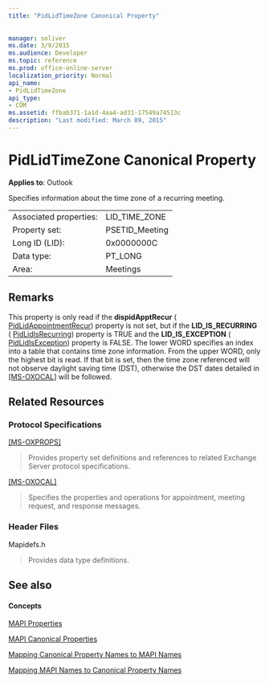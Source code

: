 ```yaml
---
title: "PidLidTimeZone Canonical Property"
 
 
manager: soliver
ms.date: 3/9/2015
ms.audience: Developer
ms.topic: reference
ms.prod: office-online-server
localization_priority: Normal
api_name:
- PidLidTimeZone
api_type:
- COM
ms.assetid: ffbab371-1a1d-4aa4-ad31-17549a74513c
description: "Last modified: March 09, 2015"
---
```


# PidLidTimeZone Canonical Property

  
  
**Applies to**: Outlook 
  
Specifies information about the time zone of a recurring meeting.
  
|||
|:-----|:-----|
|Associated properties:  <br/> |LID_TIME_ZONE  <br/> |
|Property set:  <br/> |PSETID_Meeting  <br/> |
|Long ID (LID):  <br/> |0x0000000C  <br/> |
|Data type:  <br/> |PT_LONG  <br/> |
|Area:  <br/> |Meetings  <br/> |
   
## Remarks

This property is only read if the **dispidApptRecur** ( [PidLidAppointmentRecur](pidlidappointmentrecur-canonical-property.md)) property is not set, but if the **LID_IS_RECURRING** ( [PidLidIsRecurring](pidlidisrecurring-canonical-property.md)) property is TRUE and the **LID_IS_EXCEPTION** ( [PidLidIsException](pidlidisexception-canonical-property.md)) property is FALSE. The lower WORD specifies an index into a table that contains time zone information. From the upper WORD, only the highest bit is read. If that bit is set, then the time zone referenced will not observe daylight saving time (DST), otherwise the DST dates detailed in [[MS-OXOCAL]](http://msdn.microsoft.com/library/09861fde-c8e4-4028-9346-e7c214cfdba1%28Office.15%29.aspx) will be followed. 
  
## Related Resources

### Protocol Specifications

[[MS-OXPROPS]](http://msdn.microsoft.com/library/f6ab1613-aefe-447d-a49c-18217230b148%28Office.15%29.aspx)
  
> Provides property set definitions and references to related Exchange Server protocol specifications.
    
[[MS-OXOCAL]](http://msdn.microsoft.com/library/09861fde-c8e4-4028-9346-e7c214cfdba1%28Office.15%29.aspx)
  
> Specifies the properties and operations for appointment, meeting request, and response messages.
    
### Header Files

Mapidefs.h
  
> Provides data type definitions.
    
## See also

#### Concepts

[MAPI Properties](mapi-properties.md)
  
[MAPI Canonical Properties](mapi-canonical-properties.md)
  
[Mapping Canonical Property Names to MAPI Names](mapping-canonical-property-names-to-mapi-names.md)
  
[Mapping MAPI Names to Canonical Property Names](mapping-mapi-names-to-canonical-property-names.md)

